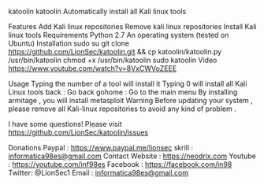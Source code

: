 katoolin
katoolin
Automatically install all Kali linux tools

Features
Add Kali linux repositories
Remove kali linux repositories
Install Kali linux tools
Requirements
Python 2.7
An operating system (tested on Ubuntu)
Installation
sudo su
git clone https://github.com/LionSec/katoolin.git && cp katoolin/katoolin.py /usr/bin/katoolin
chmod +x /usr/bin/katoolin
sudo katoolin
Video
https://www.youtube.com/watch?v=8VxCWVoZEEE

Usage
Typing the number of a tool will install it
Typing 0 will install all Kali Linux tools
back : Go back
gohome : Go to the main menu
By installing armitage , you will install metasploit
Warning
Before updating your system , please remove all Kali-linux repositories to avoid any kind of problem .

I have some questions!
Please visit https://github.com/LionSec/katoolin/issues

Donations
Paypal : https://www.paypal.me/lionsec
skrill : informatica98es@gmail.com
Contact
Website : https://neodrix.com
Youtube : https://youtube.com/inf98es
Facebook : https://facebook.com/in98
Twitter: @LionSec1
Email : informatica98es@gmail.com
